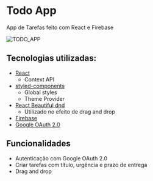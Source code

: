 # Todo App

App de Tarefas feito com React e Firebase

![TODO_APP](./readme_assets/Tasks.gif)

## Tecnologias utilizadas:

- [React](https://reactjs.org/)
  - Context API
- [styled-components](https://styled-components.com/)
  - Global styles
  - Theme Provider
- [React Beautiful dnd](https://github.com/atlassian/react-beautiful-dnd)
  - Utilizado no efeito de drag and drop
- [Firebase](https://firebase.google.com/)
- [Google OAuth 2.0](https://developers.google.com/identity/protocols/oauth2)

## Funcionalidades

- Autenticação com Google OAuth 2.0
- Criar tarefas com título, urgência e prazo de entrega
- Drag and drop
